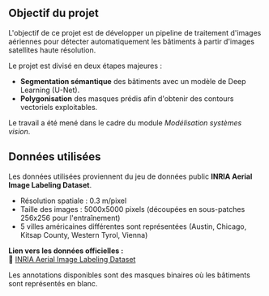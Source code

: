 ## Objectif du projet

L'objectif de ce projet est de développer un pipeline de traitement d'images aériennes pour détecter automatiquement les bâtiments à partir d'images satellites haute résolution. 

Le projet est divisé en deux étapes majeures :
- **Segmentation sémantique** des bâtiments avec un modèle de Deep Learning (U-Net).
- **Polygonisation** des masques prédis afin d'obtenir des contours vectoriels exploitables.

Le travail a été mené dans le cadre du module *Modélisation systèmes vision*.

## Données utilisées

Les données utilisées proviennent du jeu de données public **INRIA Aerial Image Labeling Dataset**.

- Résolution spatiale : 0.3 m/pixel
- Taille des images : 5000x5000 pixels (découpées en sous-patches 256x256 pour l'entraînement)
- 5 villes américaines différentes sont représentées (Austin, Chicago, Kitsap County, Western Tyrol, Vienna)

**Lien vers les données officielles :**  
🔗 [INRIA Aerial Image Labeling Dataset](https://project.inria.fr/aerialimagelabeling/)

Les annotations disponibles sont des masques binaires où les bâtiments sont représentés en blanc.
